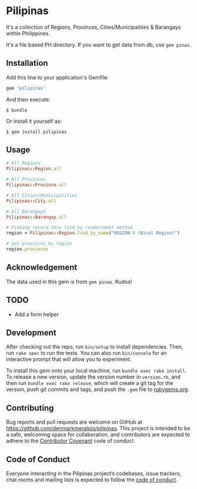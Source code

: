 # Pilipinas

It's a collection of Regions, Provinces, Cities/Municipalities & Barangays within Philippines.

It's a file based PH directory. If you want to get data from db, use `gem pinas`.

## Installation

Add this line to your application's Gemfile:

```ruby
gem 'pilipinas'
```

And then execute:

    $ bundle

Or install it yourself as:

    $ gem install pilipinas

## Usage

```ruby
# All Regions
Pilipinas::Region.all

# All Provinces
Pilipinas::Province.all

# All Cities/Municipalities
Pilipinas::City.all

# All Barangays
Pilipinas::Barangay.all

# Finding record thru find_by_(code/name) method
region = Pilipinas::Region.find_by_name("REGION V (Bicol Region)")

# Get provinces by region
region.provinces
```
## Acknowledgement

The data used in this gem is from `gem pinas`. Kudos!

## TODO

* Add a form helper

## Development

After checking out the repo, run `bin/setup` to install dependencies. Then, run `rake spec` to run the tests. You can also run `bin/console` for an interactive prompt that will allow you to experiment.

To install this gem onto your local machine, run `bundle exec rake install`. To release a new version, update the version number in `version.rb`, and then run `bundle exec rake release`, which will create a git tag for the version, push git commits and tags, and push the `.gem` file to [rubygems.org](https://rubygems.org).

## Contributing

Bug reports and pull requests are welcome on GitHub at https://github.com/denmarkmeralpis/pilipinas. This project is intended to be a safe, welcoming space for collaboration, and contributors are expected to adhere to the [Contributor Covenant](http://contributor-covenant.org) code of conduct.

## Code of Conduct

Everyone interacting in the Pilipinas project’s codebases, issue trackers, chat rooms and mailing lists is expected to follow the [code of conduct](https://github.com/[USERNAME]/pilipinas/blob/master/CODE_OF_CONDUCT.md).
